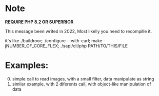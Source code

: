 # Note

**REQUIRE PHP 8.2 OR SUPERRIOR**

This message been writed in 2022, Most likelly you need to recompille it.

it's like ./buildroor; ./configure --with-curl; make -jNUMBER_OF_CORE_FLEX; ./sapi/cli/php PATH/TO/THIS/FILE

# Examples:

0. simple call to read images, with a small filter, data manipulate as string
1. similar example, with 2 diferents call, with object-like manipulation of data

